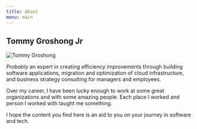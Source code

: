 ```yaml
---
title: About
menu: main
---
```


## Tommy Groshong Jr

![Tommy Groshong](/img/tommy.jpg)

*Probably* an expert in creating efficiency improvements through building software applications,
migration and optimization of cloud infrastructure, and business strategy consulting for managers
and employees.

Over my career, I have been lucky enough to work at some great organizations and with some amazing
people. Each place I worked and person I worked with taught me something.

I hope the content you find here is an aid to you on your journey in software and tech.
